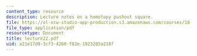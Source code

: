 ```yaml
---
content_type: resource
description: Lecture notes on a homotopy pushout square.
file: https://ol-ocw-studio-app-production.s3.amazonaws.com/courses/18-917-topics-in-algebraic-topology-the-sullivan-conjecture-fall-2007/a21e17d93cf34260f82e1923285a218f_lecture22.pdf
file_type: application/pdf
resourcetype: Document
title: lecture22.pdf
uid: a21e17d9-3cf3-4260-f82e-1923285a218f
---
```

